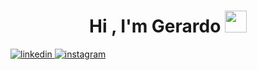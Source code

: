 <h1 align="center">Hi , I'm Gerardo <img src="https://media.giphy.com/media/hvRJCLFzcasrR4ia7z/giphy.gif" width="35"></h1>
<div>
  <a href="https://www.linkedin.com/in/olavarri-cervantes-gerardo-876a69271/" target="_blank">
  <img src=https://img.shields.io/badge/linkedin-%2300acee.svg?color=405DE6&style=for-the-badge&logo=linkedin&logoColor=white alt=linkedin style="margin-bottom: 5px;" />
  </a>
  <a href="https://www.instagram.com/gerardoo_ola?igsh=eXF4eW5xZDAwdXM4" target="_blank">
  <img src=https://img.shields.io/badge/instagram-%ff5851db.svg?color=C13584&style=for-the-badge&logo=instagram&logoColor=white alt=instagram style="margin-bottom: 5px;" />
  </a>
</div>




